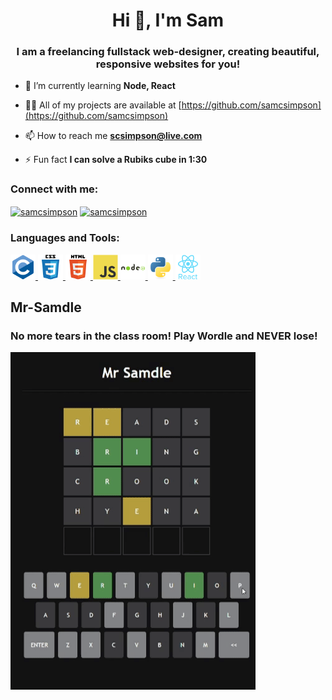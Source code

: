 <h1 align="center">Hi 👋, I'm Sam</h1>
<h3 align="center">I am a freelancing fullstack web-designer, creating beautiful, responsive websites for you!</h3>

- 🌱 I’m currently learning **Node, React**

- 👨‍💻 All of my projects are available at [https://github.com/samcsimpson](https://github.com/samcsimpson)

- 📫 How to reach me **scsimpson@live.com**

- ⚡ Fun fact **I can solve a Rubiks cube in 1:30**

<h3 align="left">Connect with me:</h3>
<p align="left">
<a href="https://twitter.com/samcsimpson" target="blank"><img align="center" src="https://raw.githubusercontent.com/rahuldkjain/github-profile-readme-generator/master/src/images/icons/Social/twitter.svg" alt="samcsimpson" height="30" width="40" /></a>
<a href="https://linkedin.com/in/samcsimpson" target="blank"><img align="center" src="https://raw.githubusercontent.com/rahuldkjain/github-profile-readme-generator/master/src/images/icons/Social/linked-in-alt.svg" alt="samcsimpson" height="30" width="40" /></a>
</p>

<h3 align="left">Languages and Tools:</h3>
<p align="left"> <a href="https://www.cprogramming.com/" target="_blank" rel="noreferrer"> <img src="https://raw.githubusercontent.com/devicons/devicon/master/icons/c/c-original.svg" alt="c" width="40" height="40"/> </a> <a href="https://www.w3schools.com/css/" target="_blank" rel="noreferrer"> <img src="https://raw.githubusercontent.com/devicons/devicon/master/icons/css3/css3-original-wordmark.svg" alt="css3" width="40" height="40"/> </a> <a href="https://www.w3.org/html/" target="_blank" rel="noreferrer"> <img src="https://raw.githubusercontent.com/devicons/devicon/master/icons/html5/html5-original-wordmark.svg" alt="html5" width="40" height="40"/> </a> <a href="https://developer.mozilla.org/en-US/docs/Web/JavaScript" target="_blank" rel="noreferrer"> <img src="https://raw.githubusercontent.com/devicons/devicon/master/icons/javascript/javascript-original.svg" alt="javascript" width="40" height="40"/> </a> <a href="https://nodejs.org" target="_blank" rel="noreferrer"> <img src="https://raw.githubusercontent.com/devicons/devicon/master/icons/nodejs/nodejs-original-wordmark.svg" alt="nodejs" width="40" height="40"/> </a> <a href="https://www.python.org" target="_blank" rel="noreferrer"> <img src="https://raw.githubusercontent.com/devicons/devicon/master/icons/python/python-original.svg" alt="python" width="40" height="40"/> </a> <a href="https://reactjs.org/" target="_blank" rel="noreferrer"> <img src="https://raw.githubusercontent.com/devicons/devicon/master/icons/react/react-original-wordmark.svg" alt="react" width="40" height="40"/> </a> </p>


<h2> Mr-Samdle</h2>

<h3>No more tears in the class room!
Play Wordle and NEVER lose!</h3>

![MrSamdle](https://raw.githubusercontent.com/samcsimpson/Mr-Samdle/main/MrSamdle.gif)
